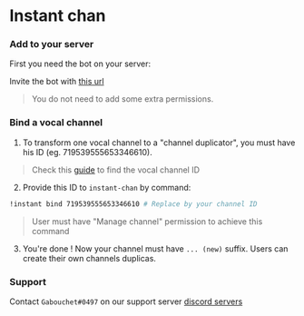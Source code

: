 # **Instant chan**

### **Add to your server**

First you need the bot on your server:

Invite the bot with [this url](https://discord.com/api/oauth2/authorize?client_id=717139997186326609&permissions=16778256&scope=bot)

> You do not need to add some extra permissions.

### **Bind a vocal channel**

1) To transform one vocal channel to a "channel duplicator", you must have his ID (eg. 719539555653346610).

> Check this [guide](https://support.discord.com/hc/en-us/articles/206346498-Where-can-I-find-my-User-Server-Message-ID-) to find the vocal channel ID

2) Provide this ID to `instant-chan` by command:
```bash
!instant bind 719539555653346610 # Replace by your channel ID
```

> User must have "Manage channel" permission to achieve this command

3) You're done ! Now your channel must have `... (new)` suffix. Users can create their own channels duplicas.

### **Support**

Contact `Gabouchet#0497` on our support server [discord servers](https://discord.gg/p29wzsQXxJ)
